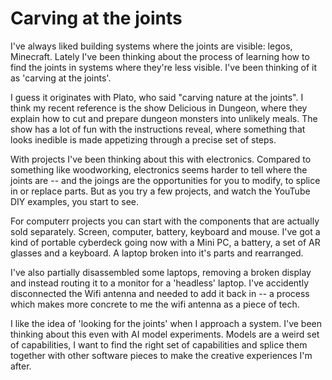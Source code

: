 # Carving at the joints

I've always liked building systems where the joints are visible: legos, Minecraft. Lately I've been thinking about the process of learning how to find the joints in systems where they're less visible. I've been thinking of it as 'carving at the joints'.

I guess it originates with Plato, who said "carving nature at the joints". I think my recent reference is the show Delicious in Dungeon, where they explain how to cut and prepare dungeon monsters into unlikely meals. The show has a lot of fun with the instructions reveal, where something that looks inedible is made appetizing through a precise set of steps.

With projects I've been thinking about this with electronics. Compared to something like woodworking, electronics seems harder to tell where the joints are -- and the joings are the opportunities for you to modify, to splice in or replace parts. But as you try a few projects, and watch the YouTube DIY examples, you start to see.

For computerr projects you can start with the components that are actually sold separately. Screen, computer, battery, keyboard and mouse. I've got a kind of portable cyberdeck going now with a Mini PC, a battery, a set of AR glasses and a keyboard. A laptop broken into it's parts and rearranged.

I've also partially disassembled some laptops, removing a broken display and instead routing it to a monitor for a 'headless' laptop. I've accidently disconnected the Wifi antenna and needed to add it back in -- a process which makes more concrete to me the wifi antenna as a piece of tech.

I like the idea of 'looking for the joints' when I approach a system. I've been thinking about this even with AI model experiments. Models are a weird set of capabilities, I want to find the right set of capabilities and splice them together with other software pieces to make the creative experiences I'm after.
